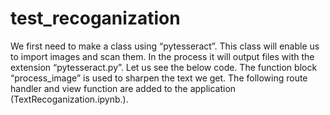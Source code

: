 # test_recoganization
We first need to make a class using “pytesseract”. This class will enable us to import images and scan them. In the process it will output files with the extension “pytesseract.py”. Let us see the below code. The function block “process_image” is used to sharpen the text we get.  The following route handler and view function are added to the application (TextRecoganization.ipynb.).
